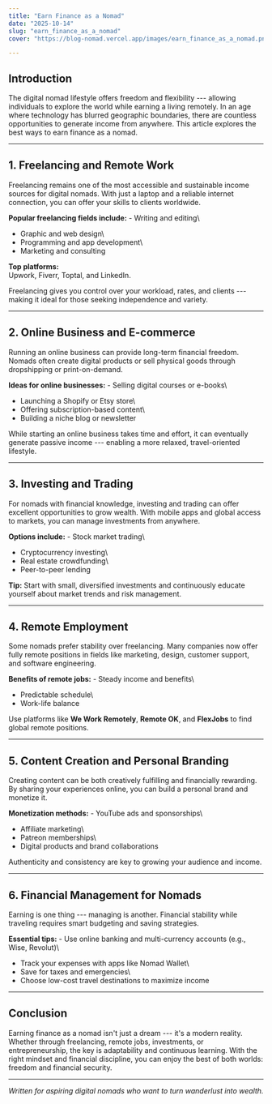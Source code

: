 ```yaml
---
title: "Earn Finance as a Nomad"
date: "2025-10-14"
slug: "earn_finance_as_a_nomad"
cover: "https://blog-nomad.vercel.app/images/earn_finance_as_a_nomad.png"

---
```


## Introduction

The digital nomad lifestyle offers freedom and flexibility --- allowing
individuals to explore the world while earning a living remotely. In an
age where technology has blurred geographic boundaries, there are
countless opportunities to generate income from anywhere. This article
explores the best ways to earn finance as a nomad.

------------------------------------------------------------------------

## 1. Freelancing and Remote Work

Freelancing remains one of the most accessible and sustainable income
sources for digital nomads. With just a laptop and a reliable internet
connection, you can offer your skills to clients worldwide.

**Popular freelancing fields include:** - Writing and editing\
- Graphic and web design\
- Programming and app development\
- Marketing and consulting

**Top platforms:**\
Upwork, Fiverr, Toptal, and LinkedIn.

Freelancing gives you control over your workload, rates, and clients ---
making it ideal for those seeking independence and variety.

------------------------------------------------------------------------

## 2. Online Business and E-commerce

Running an online business can provide long-term financial freedom.
Nomads often create digital products or sell physical goods through
dropshipping or print-on-demand.

**Ideas for online businesses:** - Selling digital courses or e-books\
- Launching a Shopify or Etsy store\
- Offering subscription-based content\
- Building a niche blog or newsletter

While starting an online business takes time and effort, it can
eventually generate passive income --- enabling a more relaxed,
travel-oriented lifestyle.

------------------------------------------------------------------------

## 3. Investing and Trading

For nomads with financial knowledge, investing and trading can offer
excellent opportunities to grow wealth. With mobile apps and global
access to markets, you can manage investments from anywhere.

**Options include:** - Stock market trading\
- Cryptocurrency investing\
- Real estate crowdfunding\
- Peer-to-peer lending

**Tip:** Start with small, diversified investments and continuously
educate yourself about market trends and risk management.

------------------------------------------------------------------------

## 4. Remote Employment

Some nomads prefer stability over freelancing. Many companies now offer
fully remote positions in fields like marketing, design, customer
support, and software engineering.

**Benefits of remote jobs:** - Steady income and benefits\
- Predictable schedule\
- Work-life balance

Use platforms like **We Work Remotely**, **Remote OK**, and **FlexJobs**
to find global remote positions.

------------------------------------------------------------------------

## 5. Content Creation and Personal Branding

Creating content can be both creatively fulfilling and financially
rewarding. By sharing your experiences online, you can build a personal
brand and monetize it.

**Monetization methods:** - YouTube ads and sponsorships\
- Affiliate marketing\
- Patreon memberships\
- Digital products and brand collaborations

Authenticity and consistency are key to growing your audience and
income.

------------------------------------------------------------------------

## 6. Financial Management for Nomads

Earning is one thing --- managing is another. Financial stability while
traveling requires smart budgeting and saving strategies.

**Essential tips:** - Use online banking and multi-currency accounts
(e.g., Wise, Revolut)\
- Track your expenses with apps like Nomad Wallet\
- Save for taxes and emergencies\
- Choose low-cost travel destinations to maximize income

------------------------------------------------------------------------

## Conclusion

Earning finance as a nomad isn't just a dream --- it's a modern reality.
Whether through freelancing, remote jobs, investments, or
entrepreneurship, the key is adaptability and continuous learning. With
the right mindset and financial discipline, you can enjoy the best of
both worlds: freedom and financial security.

------------------------------------------------------------------------

*Written for aspiring digital nomads who want to turn wanderlust into
wealth.*
